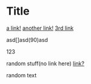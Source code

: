 # Title

[a link!](https://something.com)
[another link!](some-page.html)
[3rd link](www.google.com)


[](0)

asd[]asd(90)asd

[](90)123


random stuff(no link here)
[link?](facebook.com)


random text


